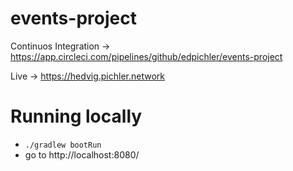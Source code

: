# events-project
Continuos Integration -> https://app.circleci.com/pipelines/github/edpichler/events-project

Live -> https://hedvig.pichler.network

# Running locally
 - ``./gradlew bootRun``
 - go to http://localhost:8080/
